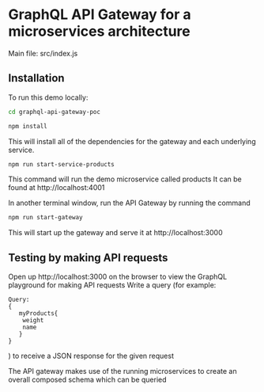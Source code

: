 # GraphQL API Gateway for a microservices architecture

Main file: src/index.js

## Installation

To run this demo locally:

```bash
cd graphql-api-gateway-poc
```

```bash
npm install
```

This will install all of the dependencies for the gateway and each underlying service.

```bash
npm run start-service-products
```

This command will run the demo microservice called products
It can be found at http://localhost:4001

In another terminal window, run the API Gateway by running the command

```bash
npm run start-gateway
```

This will start up the gateway and serve it at http://localhost:3000

## Testing by making API requests

Open up http://localhost:3000 on the browser to view the GraphQL playground for making API requests
Write a query (for example:

```
Query:
{
   myProducts{
    weight
    name
   }
}
```

) to receive a JSON response for the given request

The API gateway makes use of the running microservices to create an overall composed schema which can be queried

```

```
